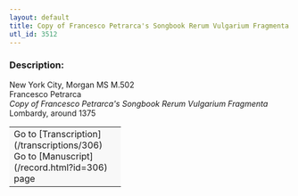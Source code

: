 ```yaml
---
layout: default
title: Copy of Francesco Petrarca's Songbook Rerum Vulgarium Fragmenta
utl_id: 3512
---
```


### Description:

New York City, Morgan MS M.502<br>
Francesco Petrarca<br>
_Copy of Francesco Petrarca's Songbook Rerum Vulgarium Fragmenta_<br>
Lombardy, around 1375

<table border="0.5" cellpadding="1" cellspacing="1" style="width: 200px; background-color:#F8F8F8;"><tbody><tr><td>Go to [Transcription](/transcriptions/306)<br>
Go to [Manuscript](/record.html?id=306) page</td></tr></tbody></table> <br>
